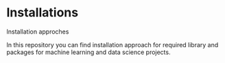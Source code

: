 # Installations
Installation approches

In this repository you can find installation approach for required library and packages for machine learning and data science projects. 
